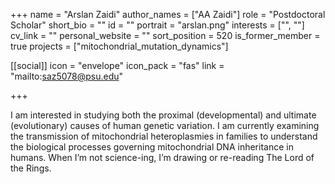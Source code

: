 +++
name = "Arslan Zaidi"
author_names = ["AA Zaidi"]
role = "Postdoctoral Scholar"
short_bio = ""
id = ""
portrait = "arslan.png"
interests = ["", ""]
cv_link = ""
personal_website = ""
sort_position = 520
is_former_member = true
projects = ["mitochondrial_mutation_dynamics"]

[[social]]
    icon = "envelope"
    icon_pack = "fas"
    link = "mailto:saz5078@psu.edu"

+++

I am interested in studying both the proximal (developmental) and
ultimate (evolutionary) causes of human genetic variation.  I am
currently examining the transmission of mitochondrial heteroplasmies
in families to understand the biological processes governing
mitochondrial DNA inheritance in humans.  When I’m not science-ing,
I’m drawing or re-reading The Lord of the Rings.
